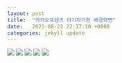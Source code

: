 ```yaml
---
layout: post
title:  "카카오프렌즈 아기자기한 배경화면"
date:   2021-08-22 22:17:10 +0800
categories: jekyll update
---
```

<img src='https://i.pinimg.com/originals/fa/03/74/fa037416139533d706b05cc99d309f01.jpg'>
<img src='https://t1.daumcdn.net/cfile/tistory/99B111435CA4E26211'>
<img src='https://t1.daumcdn.net/cfile/tistory/999EA5355BD3E7A420?download'>
<img src='https://i.pinimg.com/originals/db/62/28/db62280b41824db0d7614784ab41feb7.jpg'>
<img src='https://mblogthumb-phinf.pstatic.net/MjAyMDA2MjBfMiAg/MDAxNTkyNjEyNTQ4NzM2.-PBsSRPOmK0S7Mt4AGx83N-fd-VJ55DEphUm_69bgJgg.pYmChN6QHcGoKOeyo04ripsea6udmMHVc7b0QaAdRl4g.JPEG.o8o8o8486/1592612548273.jpg?type=w800'>
